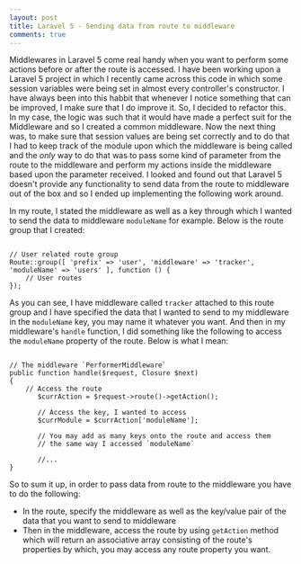 ```yaml
---
layout: post
title: Laravel 5 - Sending data from route to middleware
comments: true
---
```

Middlewares in Laravel 5 come real handy when you want to perform some actions before or after the route is accessed. I have been working upon a Laravel 5 project in which I recently came across this code in which some session variables were being set in almost every controller's constructor. I have always been into this habbit that whenever I notice something that can be improved, I make sure that I do improve it. So, I decided to refactor this. In my case, the logic was such that it would have made a perfect suit for the Middleware and so I created a common middleware. Now the next thing was, to make sure that session values are being set correctly and to do that I had to keep track of the module upon which the middleware is being called and the *only* way to do that was to pass some kind of parameter from the route to the middleware and perform my actions inside the middleware based upon the parameter received. I looked and found out that Laravel 5 doesn't provide any functionality to send data from the route to middleware out of the box and so I ended up implementing the following work around.

In my route, I stated the middleware as well as a key through which I wanted to send the data to middleware `moduleName` for example. Below is the route group that I created:

<pre><code class="php">
// User related route group
Route::group([ 'prefix' => 'user', 'middleware' => 'tracker', 'moduleName' => 'users' ], function () {
    // User routes
});
</code></pre>

As you can see, I have middleware called `tracker` attached to this route group and I have specified the data that I wanted to send to my middleware in the `moduleName` key, you may name it whatever you want. And then in my middleware's `handle` function, I did something like the following to access the `moduleName` property of the route. Below is what I mean:

<pre><code class="php">
// The middleware `PerformerMiddleware`
public function handle($request, Closure $next)
{
    // Access the route
	   $currAction = $request->route()->getAction();
	   
	   // Access the key, I wanted to access
	   $currModule = $currAction['moduleName'];
	   
	   // You may add as many keys onto the route and access them 
	   // the same way I accessed `moduleName`
	   
	   //...
}
</code></pre>

So to sum it up, in order to pass data from route to the middleware you have to do the following:
- In the route, specify the middleware as well as the key/value pair of the data that you want to send to middleware
- Then in the middleware, access the route by using `getAction` method which will return an associative array consisting of the route's properties by which, you may access any route property you want.
